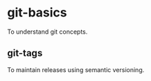 # git-basics
To understand git concepts.

## git-tags
To maintain releases using semantic versioning.

